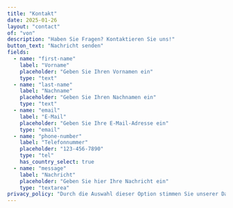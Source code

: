```yaml
---
title: "Kontakt"
date: 2025-01-26
layout: "contact"
of: "von"
description: "Haben Sie Fragen? Kontaktieren Sie uns!"
button_text: "Nachricht senden"
fields:
  - name: "first-name"
    label: "Vorname"
    placeholder: "Geben Sie Ihren Vornamen ein"
    type: "text"
  - name: "last-name"
    label: "Nachname"
    placeholder: "Geben Sie Ihren Nachnamen ein"
    type: "text"
  - name: "email"
    label: "E-Mail"
    placeholder: "Geben Sie Ihre E-Mail-Adresse ein"
    type: "email"
  - name: "phone-number"
    label: "Telefonnummer"
    placeholder: "123-456-7890"
    type: "tel"
    has_country_select: true
  - name: "message"
    label: "Nachricht"
    placeholder: "Geben Sie hier Ihre Nachricht ein"
    type: "textarea"
privacy_policy: "Durch die Auswahl dieser Option stimmen Sie unserer Datenschutzerklärung zu."
---
```

